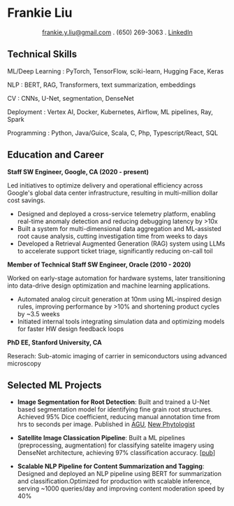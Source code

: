 Frankie Liu
===========

<div style="text-align:center">

frankie.y.liu@gmail.com $.$ (650) 269-3063 $.$ [LinkedIn](https://linkedin.com/in/frankieyliu)

</div>

<!--
Summary
-------
- 10+ yrs of professional experience in IT
- E2E pipelines, logging/observability, solvers / optimization, distributed system design, research
-->

Technical Skills
----------------

ML/Deep Learning
: PyTorch, TensorFlow, sciki-learn, Hugging Face, Keras

NLP
: BERT, RAG, Transformers, text summarization, embeddings

CV
: CNNs, U-Net, segmentation, DenseNet

Deployment
: Vertex AI, Docker, Kubernetes, Airflow, ML pipelines, Ray, Spark

Programming
: Python, Java/Guice, Scala, C, Php, Typescript/React, SQL

Education and Career
--------------------

**Staff SW Engineer, Google, CA (2020 - present)**

Led initiatives to optimize delivery and operational efficiency across Google's global data center infrastructure, resulting in multi-million dollar cost savings.

- Designed and deployed a cross-service telemetry platform, enabling real-time anomaly detection and reducing debugging latency by >10x
- Built a system for multi-dimensional data aggregation and ML-assisted root cause analysis, cutting investigation time from weeks to days
- Developed a Retrieval Augmented Generation (RAG) system using LLMs to accelerate support ticket triage, significantly reducing on-call toil

**Member of Technical Staff SW Engineer, Oracle (2010 - 2020)**

Worked on early-stage automation for hardware systems, later transitioning into data-drive design optimization and machine learning applications.

- Automated analog circuit generation at 10nm using ML-inspired design rules, improving performance by >10% and shortening product cycles by ~3.5 weeks
- Initiated internal tools integrating simulation data and optimizing models for faster HW design feedback loops
<!-- - Designed and taped out SerDes and optical interconnects for commercial CPUs, achieving 40Gbps/channel and 10pJ/bit/channel respectively -->

**PhD EE, Stanford University, CA**

Reserach: Sub-atomic imaging of carrier in semiconductors using advanced microscopy

Selected ML Projects
--------------------

* **Image Segmentation for Root Detection**:
  Built and trained a U-Net based segmentation model for identifying fine grain root structures.  Achieved 95% Dice coefficient, reducing manual annotation time from hrs to seconds per image. Published in [AGU](https://ui.adsabs.harvard.edu/abs/2020AGUFMB074...05T), [New Phytologist](https://nph.onlinelibrary.wiley.com/doi/epdf/10.1111/nph.18031)

* **Satellite Image Classication Pipeline**:
  Built a ML pipelines (preprocessing, augmentation) for classifying satelite imagery using DenseNet architecture, achieving 97% classification accuracy. [[pub](https://arxiv.org/abs/2207.11166)]

* **Scalable NLP Pipeline for Content Summarization and Tagging**:
  Designed and deployed an NLP pipeline using BERT for summarization and classification.Optimized for production with scalable inference, serving ~1000 queries/day and improving content moderation speed by 40%

<!-- >
### **Publications**

* [Plant volumetric allometry and shape above- and belowground](https://ui.adsabs.harvard.edu/abs/2020AGUFMB074...05T), Shersingh Joseph Tumber-Dávila, H. Jochen Schenck, Frankie Y. Liu, Robert B. Jackson.  [Plant sizes and shapes above- and belowground and their interactions with climate](https://nph.onlinelibrary.wiley.com/doi/epdf/10.1111/nph.18031). Tumber-Dávila SJ, Schenk HJ, Du E, Jackson RB. New Phytologist. 2022\. 235: 1032-1056.
* [METER-ML: A Multi-sensor Earth Observation Benchmark for Automated Methane Source Mapping](https://arxiv.org/abs/2207.11166), Bryan Zhu, Nicholas Lui, Jeremy Irvin, Jimmy Le, Sahil Tadwalkar, Chenghao Wang, Zutao Ouyan, Frankie Y. Liu, Andrew Y. Ng, and Robert B. Jackson, CDCEO 2022\.
-->

<!--
<div style="text-align: left; display: grid; grid-template-columns: 1fr 1fr 1fr;">

<div style="text>
frankie.y.liu@gmail.com
</div>

<div>
(650) 269-3063
</div>
<div style="text-align:center">
</div>

</div>
-->
